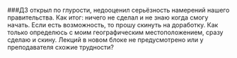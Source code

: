 ###ДЗ открыл по глурости, недооценил серьёзность намерений нашего правительства. Как итог:
ничего не сделал и не знаю когда смогу начать. Если есть возможность, то прошу скинуть на доработку.
Как только определюсь с моим географическим местоположением, сразу сделаю и скину.
Лекций в новом блоке не предусмотрено или у преподавателя схожие трудности?
